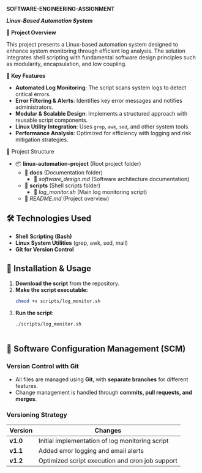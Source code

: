  **SOFTWARE-ENGINEERING-ASSIGNMENT**

 ***Linux-Based Automation System***  

 
 **📌 Project Overview**  
 
This project presents a Linux-based automation system designed to enhance system monitoring through efficient log analysis. The solution integrates shell scripting with fundamental software design principles such as modularity, encapsulation, and low coupling.  

 **🚀 Key Features**  
 
- **Automated Log Monitoring**: The script scans system logs to detect critical errors.  
- **Error Filtering & Alerts**: Identifies key error messages and notifies administrators.  
- **Modular & Scalable Design**: Implements a structured approach with reusable script components.  
- **Linux Utility Integration**: Uses `grep`, `awk`, `sed`, and other system tools.  
- **Performance Analysis**: Optimized for efficiency with logging and risk mitigation strategies.  

 📂 Project Structure 

- 📦 **linux-automation-project** (Root project folder)  
  - 📂 **docs** (Documentation folder)  
    - 📜 *software_design.md* (Software architecture documentation)  
  - 📂 **scripts** (Shell scripts folder)  
    - 📝 *log_monitor.sh* (Main log monitoring script)  
  - 📜 *README.md* (Project overview)  


 ## 🛠️ Technologies Used  
- **Shell Scripting (Bash)**  
- **Linux System Utilities** (grep, awk, sed, mail)  
- **Git for Version Control**  

## 🔧 Installation & Usage 

1. **Download the script** from the repository.  
2. **Make the script executable:**  
   ```sh 
   chmod +x scripts/log_monitor.sh
3. **Run the script**:
   ```sh
   ./scripts/log_monitor.sh
  

## 🔄 Software Configuration Management (SCM)

### **Version Control with Git**  
- All files are managed using **Git**, with **separate branches** for different features.  
- Change management is handled through **commits, pull requests, and merges**.  

### **Versioning Strategy**  

| **Version** | **Changes** |
|------------|------------|
| **v1.0**   | Initial implementation of log monitoring script |
| **v1.1**   | Added error logging and email alerts |
| **v1.2**   | Optimized script execution and cron job support |


